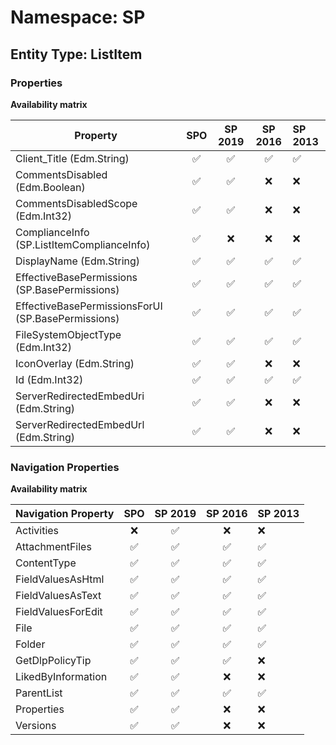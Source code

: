 # Namespace: SP

## Entity Type: ListItem

### Properties

**Availability matrix**

Property | SPO | SP 2019 | SP 2016 | SP 2013
----------|:---:|:-------:|:-------:|:-------
Client_Title (Edm.String) | ✅ | ✅ | ✅ | ✅
CommentsDisabled (Edm.Boolean) | ✅ | ✅ | ❌ | ❌
CommentsDisabledScope (Edm.Int32) | ✅ | ✅ | ❌ | ❌
ComplianceInfo (SP.ListItemComplianceInfo) | ✅ | ❌ | ❌ | ❌
DisplayName (Edm.String) | ✅ | ✅ | ✅ | ✅
EffectiveBasePermissions (SP.BasePermissions) | ✅ | ✅ | ✅ | ✅
EffectiveBasePermissionsForUI (SP.BasePermissions) | ✅ | ✅ | ✅ | ✅
FileSystemObjectType (Edm.Int32) | ✅ | ✅ | ✅ | ✅
IconOverlay (Edm.String) | ✅ | ✅ | ❌ | ❌
Id (Edm.Int32) | ✅ | ✅ | ✅ | ✅
ServerRedirectedEmbedUri (Edm.String) | ✅ | ✅ | ❌ | ❌
ServerRedirectedEmbedUrl (Edm.String) | ✅ | ✅ | ❌ | ❌

### Navigation Properties

**Availability matrix**

Navigation Property | SPO | SP 2019 | SP 2016 | SP 2013
----------|:---:|:-------:|:-------:|:-------
Activities | ❌ | ✅ | ❌ | ❌
AttachmentFiles | ✅ | ✅ | ✅ | ✅
ContentType | ✅ | ✅ | ✅ | ✅
FieldValuesAsHtml | ✅ | ✅ | ✅ | ✅
FieldValuesAsText | ✅ | ✅ | ✅ | ✅
FieldValuesForEdit | ✅ | ✅ | ✅ | ✅
File | ✅ | ✅ | ✅ | ✅
Folder | ✅ | ✅ | ✅ | ✅
GetDlpPolicyTip | ✅ | ✅ | ✅ | ❌
LikedByInformation | ✅ | ✅ | ❌ | ❌
ParentList | ✅ | ✅ | ✅ | ✅
Properties | ✅ | ✅ | ❌ | ❌
Versions | ✅ | ✅ | ❌ | ❌